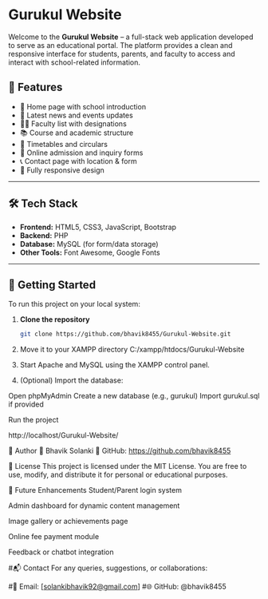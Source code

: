 # Gurukul Website

Welcome to the **Gurukul Website** – a full-stack web application developed to serve as an educational portal. 
The platform provides a clean and responsive interface for students, parents, and faculty to access and interact with school-related information.


## 📌 Features

- 🏫 Home page with school introduction
- 📰 Latest news and events updates
- 👩‍🏫 Faculty list with designations
- 📚 Course and academic structure
- 📅 Timetables and circulars
- 📝 Online admission and inquiry forms
- 📞 Contact page with location & form
- 📱 Fully responsive design

---

## 🛠️ Tech Stack

- **Frontend:** HTML5, CSS3, JavaScript, Bootstrap
- **Backend:** PHP
- **Database:** MySQL (for form/data storage)
- **Other Tools:** Font Awesome, Google Fonts

---

## 🚀 Getting Started

To run this project on your local system:

1. **Clone the repository**
   ```bash
   git clone https://github.com/bhavik8455/Gurukul-Website.git

2. Move it to your XAMPP directory
  C:/xampp/htdocs/Gurukul-Website

3. Start Apache and MySQL using the XAMPP control panel.

4. (Optional) Import the database:

  Open phpMyAdmin
  Create a new database (e.g., gurukul)
  Import gurukul.sql if provided

Run the project

  http://localhost/Gurukul-Website/
  
🙌 Author
👤 Bhavik Solanki
🔗 GitHub: https://github.com/bhavik8455

📄 License
This project is licensed under the MIT License. You are free to use, modify, and distribute it for personal or educational purposes.

🔮 Future Enhancements
   Student/Parent login system
   
   Admin dashboard for dynamic content management
   
   Image gallery or achievements page
   
   Online fee payment module
   
   Feedback or chatbot integration

#📬 Contact
For any queries, suggestions, or collaborations:

#📧 Email: [solankibhavik92@gmail.com]
#🌐 GitHub: @bhavik8455

